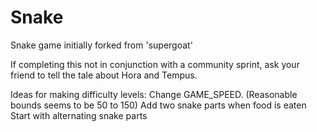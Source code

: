 # Snake
Snake game initially forked from 'supergoat'

If completing this not in conjunction with a community sprint, ask your friend to tell the tale about Hora and Tempus.

Ideas for making difficulty levels:
Change GAME_SPEED. (Reasonable bounds seems to be 50 to 150)
Add two snake parts when food is eaten
Start with alternating snake parts
